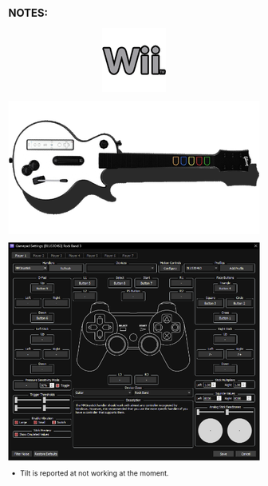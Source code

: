 ## NOTES:

<div align="center">

![Platform](platform.png "Platform") 

![Controller](controller.png "Controller") 

![Mapping](mapping.png "Mapping") 

</div>

* Tilt is reported at not working at the moment.